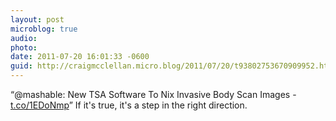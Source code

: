 ```yaml
---
layout: post
microblog: true
audio: 
photo: 
date: 2011-07-20 16:01:33 -0600
guid: http://craigmcclellan.micro.blog/2011/07/20/t93802753670909952.html
---
```

“@mashable: New TSA Software To Nix Invasive Body Scan Images - [t.co/1EDoNmp](http://t.co/1EDoNmp)” If it's true, it's a step in the right direction.
